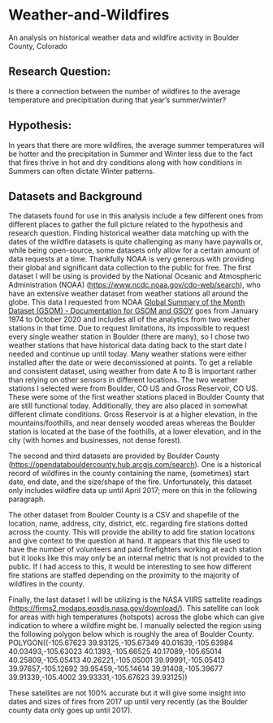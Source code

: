 # Weather-and-Wildfires
An analysis on historical weather data and wildfire activity in Boulder County, Colorado

## Research Question: 
Is there a connection between the number of wildfires to the average temperature and precipitiation during that year’s summer/winter?

## Hypothesis: 
In years that there are more wildfires, the average summer temperatures will be hotter and the precipitation in Summer and Winter less due to the fact that fires thrive in hot and dry conditions along with how conditions in Summers can often dictate Winter patterns.

## Datasets and Background
The datasets found for use in this analysis include a few different ones from different places to gather the full picture related to the hypothesis and research question. Finding historical weather data matching up with the dates of the wildfire datasets is quite challenging as many have paywalls or, while being open-source, some datasets only allow for a certain amount of data requests at a time. Thankfully NOAA is very generous with providing their global and significant data collection to the public for free. The first dataset I will be using is provided by the National Oceanic and Atmospheric Administration (NOAA) (https://www.ncdc.noaa.gov/cdo-web/search), who have an extensive weather dataset from weather stations all around the globe. This data I requested from NOAA [Global Summary of the Month Dataset (GSOM) - Documentation for GSOM and GSOY](https://www1.ncdc.noaa.gov/pub/data/cdo/documentation/gsom-gsoy_documentation.pdf) goes from January 1974 to October 2020 and includes all of the analytics from two weather stations in that time. Due to request limitations, its impossible to request every single weather station in Boulder (there are many), so I chose two weather stations that have historical data dating back to the start date I needed and continue up until today. Many weather stations were either installed after the date or were decomissioned at points. To get a reliable and consistent dataset, using weather from date A to B is important rather than relying on other sensors in different locations. The two weather stations I selected were from Boulder, CO US and Gross Reservoir, CO US. These were some of the first weather stations placed in Boulder County that are still functional today. Additionally, they are also placed in somewhat different climate conditions. Gross Reservoir is at a higher elevation, in the mountains/foothills, and near densely wooded areas whereas the Boulder station is located at the base of the foothills, at a lower elevation, and in the city (with homes and businesses, not dense forest). 

The second and third datasets are provided by Boulder County (https://opendatabouldercounty.hub.arcgis.com/search). One is a historical record of wildfires in the county containing the name, (sometimes) start date, end date, and the size/shape of the fire. Unfortunately, this dataset only includes wildfire data up until April 2017; more on this in the following paragraph. 

The other dataset from Boulder County is a CSV and shapefile of the location, name, address, city, district, etc. regarding fire stations dotted across the county. This will provide the ability to add fire station locations and give context to the question at hand. It appears that this file used to have the number of volunteers and paid firefighters working at each station but it looks like this may only be an internal metric that is not provided to the public. If I had access to this, it would be interesting to see how different fire stations are staffed depending on the proximity to the majority of wildfires in the county.

Finally, the last dataset I will be utilizing is the NASA VIIRS sattelite readings (https://firms2.modaps.eosdis.nasa.gov/download/). This satellite can look for areas with high temperatures (hotspots) across the globe which can give indication to where a wildfire might be. I manually selected the region using the following polygon below which is roughly the area of Boulder County. POLYGON((-105.67623 39.93125,-105.67349 40.01639,-105.63984 40.03493,-105.63023 40.1393,-105.66525 40.17089,-105.65014 40.25809,-105.05413 40.26221,-105.05001 39.99991,-105.05413 39.97657,-105.12692 39.95459,-105.14614 39.91408,-105.39677 39.91339,-105.4002 39.93331,-105.67623 39.93125))

These satellites are not 100% accurate but it will give some insight into dates and sizes of fires from 2017 up until very recently (as the Boulder county data only goes up until 2017).
